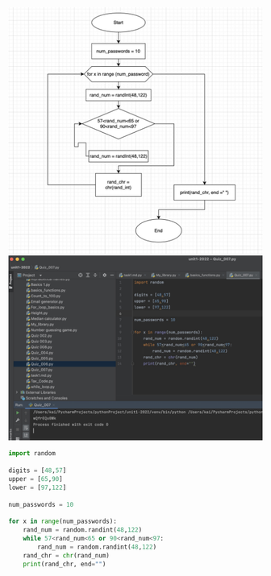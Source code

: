 ![Flowchart](https://github.com/KaiFig/unit-1/blob/main/Quiz/Quiz_007.jpg)
![Test](https://github.com/KaiFig/unit-1/blob/main/Quiz/Quiz_007_test.jpg)
```.py
import random

digits = [48,57]
upper = [65,90]
lower = [97,122]

num_passwords = 10

for x in range(num_passwords):
    rand_num = random.randint(48,122)
    while 57<rand_num<65 or 90<rand_num<97:
        rand_num = random.randint(48,122)
    rand_chr = chr(rand_num)
    print(rand_chr, end="")
